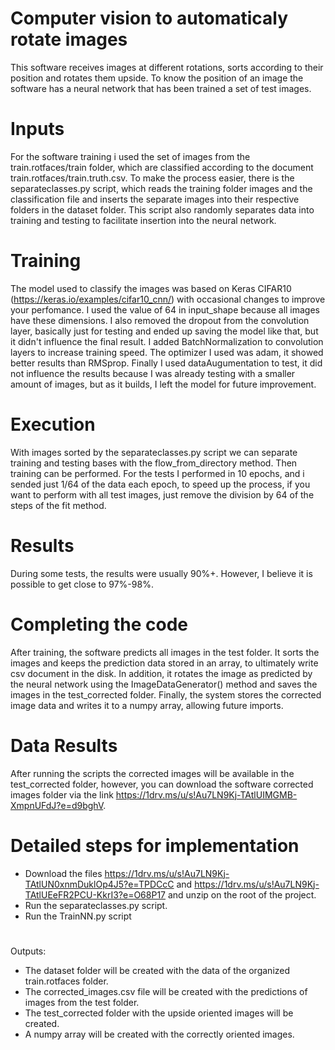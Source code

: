 # Computer vision to automaticaly rotate images
This software receives images at different rotations, sorts according to their position and rotates them upside.
To know the position of an image the software has a neural network that has been trained a set of test images.
# Inputs
For the software training i used the set of images from the train.rotfaces/train folder, 
which are classified according to the document train.rotfaces/train.truth.csv.
To make the process easier, there is the separateclasses.py script, which reads the training folder images and the 
classification file and inserts the separate images into their respective folders in the dataset folder. 
This script also randomly separates data into training and testing to facilitate insertion into the neural network.
# Training
The model used to classify the images was based on Keras CIFAR10 (https://keras.io/examples/cifar10_cnn/) 
with occasional changes to improve your perfomance.
I used the value of 64 in input_shape because all images have these dimensions. 
I also removed the dropout from the convolution layer, basically just for testing and ended up saving the model like that, 
but it didn't influence the final result.
I added BatchNormalization to convolution layers to increase training speed. 
The optimizer I used was adam, it showed better results than RMSprop.
Finally I used dataAugumentation to test, it did not influence the results because I was already testing with a smaller 
amount of images, but as it builds, I left the model for future improvement.
# Execution
With images sorted by the separateclasses.py script we can separate training and testing bases with the 
flow_from_directory method.
Then training can be performed. 
For the tests I performed in 10 epochs, and i sended just 1/64 of the data each epoch, 
to speed up the process, if you want to perform with all test images, just remove 
the division by 64 of the steps of the fit method.
# Results
During some tests, the results were usually 90%+. However, I believe it is possible to get close to 97%-98%.
# Completing the code
After training, the software predicts all images in the test folder. It sorts the images and keeps the
prediction data stored in an array, to ultimately write csv document in the disk. In addition, 
it rotates the image as predicted by the neural network using the ImageDataGenerator() method and 
saves the images in the test_corrected folder. Finally, 
the system stores the corrected image data and writes it to a numpy array, allowing future imports.
# Data Results
After running the scripts the corrected images will be available in the test_corrected folder, however, you can download the software corrected images folder via the link https://1drv.ms/u/s!Au7LN9Kj-TAtlUIMGMB-XmpnUFdJ?e=d9bghV.
# Detailed steps for implementation
- Download the files https://1drv.ms/u/s!Au7LN9Kj-TAtlUN0xnmDuklOp4J5?e=TPDCcC and https://1drv.ms/u/s!Au7LN9Kj-TAtlUEeFR2PCU-KkrI3?e=O68P17 and unzip on the root of the project.
- Run the separateclasses.py script.
- Run the TrainNN.py script
#
Outputs:
- The dataset folder will be created with the data of the organized train.rotfaces folder.
- The corrected_images.csv file will be created with the predictions of images from the test folder.
- The test_corrected folder with the upside oriented images will be created.
- A numpy array will be created with the correctly oriented images.
